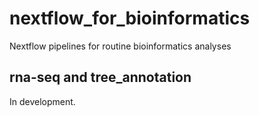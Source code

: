 # nextflow_for_bioinformatics
Nextflow pipelines for routine bioinformatics analyses

## rna-seq and tree_annotation

In development. 
